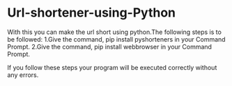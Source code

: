 # Url-shortener-using-Python

With this you can make the url short using python.The following steps is to be followed:
  1.Give the command, pip install pyshorteners in your Command Prompt.
  2.Give the command, pip install webbrowser in your Command Prompt.
  
If you follow these steps your program will be executed correctly without any errors.  
